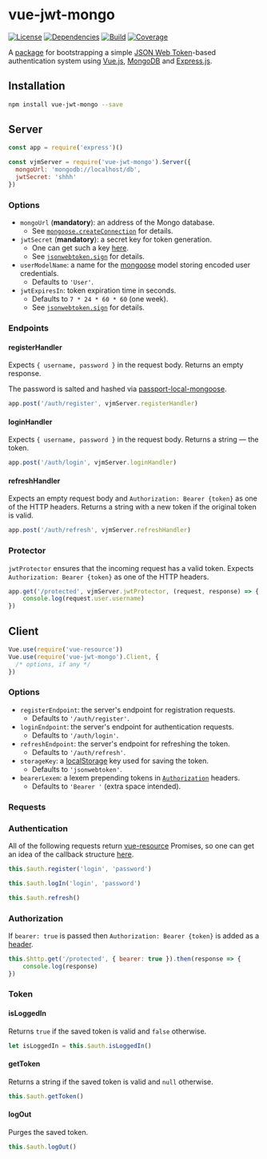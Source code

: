 # vue-jwt-mongo

[![License](https://img.shields.io/badge/license-MIT-blue.svg)](https://github.com/dubov94/vue-jwt-mongo/blob/master/LICENSE)
[![Dependencies](https://david-dm.org/dubov94/vue-jwt-mongo.svg)](https://david-dm.org/dubov94/vue-jwt-mongo)
[![Build](https://travis-ci.org/dubov94/vue-jwt-mongo.svg?branch=master)](https://travis-ci.org/dubov94/vue-jwt-mongo)
[![Coverage](https://codecov.io/gh/dubov94/vue-jwt-mongo/branch/master/graph/badge.svg)](https://codecov.io/gh/dubov94/vue-jwt-mongo)

A [package](https://www.npmjs.com/package/vue-jwt-mongo) for bootstrapping a simple [JSON Web Token](https://jwt.io/)-based authentication system using [Vue.js](https://vuejs.org/), [MongoDB](https://www.mongodb.com/) and [Express.js](https://expressjs.com/).

## Installation

```bash
npm install vue-jwt-mongo --save
```

## Server

```javascript
const app = require('express')()

const vjmServer = require('vue-jwt-mongo').Server({
  mongoUrl: 'mongodb://localhost/db',
  jwtSecret: 'shhh'
})
```

### Options

* `mongoUrl` (__mandatory__): an address of the Mongo database.
  * See [`mongoose.createConnection`](http://mongoosejs.com/docs/api.html#index_Mongoose-createConnection) for details.
* `jwtSecret` (__mandatory__): a secret key for token generation.
  * One can get such a key [here](https://www.grc.com/passwords.htm).
  * See [`jsonwebtoken.sign`](https://www.npmjs.com/package/jsonwebtoken#jwtsignpayload-secretorprivatekey-options-callback) for details.
* `userModelName`: a name for the [mongoose](http://mongoosejs.com) model storing encoded user credentials.
  * Defaults to `'User'`.
* `jwtExpiresIn`: token expiration time in seconds.
  * Defaults to `7 * 24 * 60 * 60` (one week).
  * See [`jsonwebtoken.sign`](https://www.npmjs.com/package/jsonwebtoken#jwtsignpayload-secretorprivatekey-options-callback) for details.

### Endpoints

#### registerHandler

Expects `{ username, password }` in the request body. Returns an empty response.

The password is salted and hashed via [passport-local-mongoose](https://npmjs.com/package/passport-local-mongoose).
```javascript
app.post('/auth/register', vjmServer.registerHandler)
```

#### loginHandler

Expects `{ username, password }` in the request body. Returns a string &mdash; the token.

```javascript
app.post('/auth/login', vjmServer.loginHandler)
```

#### refreshHandler

Expects an empty request body and `Authorization: Bearer {token}` as one of the HTTP headers. Returns a string with a new token if the original token is valid.

```javascript
app.post('/auth/refresh', vjmServer.refreshHandler)
```

### Protector

`jwtProtector` ensures that the incoming request has a valid token. Expects `Authorization: Bearer {token}` as one of the HTTP headers.

```javascript
app.get('/protected', vjmServer.jwtProtector, (request, response) => {
    console.log(request.user.username)
})
 ```

## Client

```javascript
Vue.use(require('vue-resource'))
Vue.use(require('vue-jwt-mongo').Client, {
  /* options, if any */
})
```

### Options

* `registerEndpoint`: the server's endpoint for registration requests.
  * Defaults to `'/auth/register'`.
* `loginEndpoint`: the server's endpoint for authentication requests.
  * Defaults to `'/auth/login'`.
* `refreshEndpoint`: the server's endpoint for refreshing the token.
  * Defaults to `'/auth/refresh'`.
* `storageKey`: a [localStorage](https://developer.mozilla.org/en-US/docs/Web/API/Window/localStorage) key used for saving the token.
  * Defaults to `'jsonwebtoken'`.
* `bearerLexem`: a lexem prepending tokens in [`Authorization`](https://developer.mozilla.org/en/docs/Web/HTTP/Headers/Authorization) headers.
  * Defaults to `'Bearer '` (extra space intended).

### Requests

### Authentication

All of the following requests return [vue-resource](https://github.com/pagekit/vue-resource) Promises, so one can get an idea of the callback structure [here](https://github.com/pagekit/vue-resource/blob/master/docs/http.md#response).

```javascript
this.$auth.register('login', 'password')
```

```javascript
this.$auth.logIn('login', 'password')
```

```javascript
this.$auth.refresh()
```

### Authorization
If `bearer: true` is passed then `Authorization: Bearer {token}` is added as a [header](https://developer.mozilla.org/en/docs/Web/HTTP/Headers/Authorization).

```javascript
this.$http.get('/protected', { bearer: true }).then(response => {
    console.log(response)
})
```

### Token

#### isLoggedIn

Returns `true` if the saved token is valid and `false` otherwise.

```javascript
let isLoggedIn = this.$auth.isLoggedIn()
```

#### getToken

Returns a string if the saved token is valid and `null` otherwise.

```javascript
this.$auth.getToken()
```

#### logOut

Purges the saved token.

```javascript
this.$auth.logOut()
```

